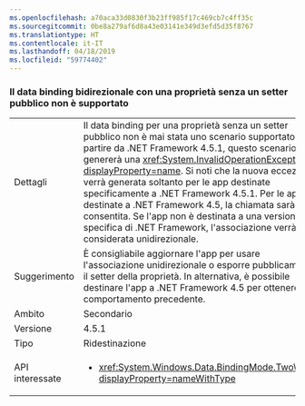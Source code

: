 ```yaml
---
ms.openlocfilehash: a70aca33d0830f3b23ff985f17c469cb7c4ff35c
ms.sourcegitcommit: 0be8a279af6d8a43e03141e349d3efd5d35f8767
ms.translationtype: HT
ms.contentlocale: it-IT
ms.lasthandoff: 04/18/2019
ms.locfileid: "59774402"
---
```

### <a name="two-way-data-binding-to-a-property-with-a-non-public-setter-is-not-supported"></a>Il data binding bidirezionale con una proprietà senza un setter pubblico non è supportato

|   |   |
|---|---|
|Dettagli|Il data binding per una proprietà senza un setter pubblico non è mai stata uno scenario supportato. A partire da .NET Framework 4.5.1, questo scenario genererà una <xref:System.InvalidOperationException?displayProperty=name>. Si noti che la nuova eccezione verrà generata soltanto per le app destinate specificamente a .NET Framework 4.5.1. Per le app destinate a .NET Framework 4.5, la chiamata sarà consentita. Se l'app non è destinata a una versione specifica di .NET Framework, l'associazione verrà considerata unidirezionale.|
|Suggerimento|È consigliabile aggiornare l'app per usare l'associazione unidirezionale o esporre pubblicamente il setter della proprietà. In alternativa, è possibile destinare l'app a .NET Framework 4.5 per ottenere il comportamento precedente.|
|Ambito|Secondario|
|Versione|4.5.1|
|Tipo|Ridestinazione|
|API interessate|<ul><li><xref:System.Windows.Data.BindingMode.TwoWay?displayProperty=nameWithType></li></ul>|
